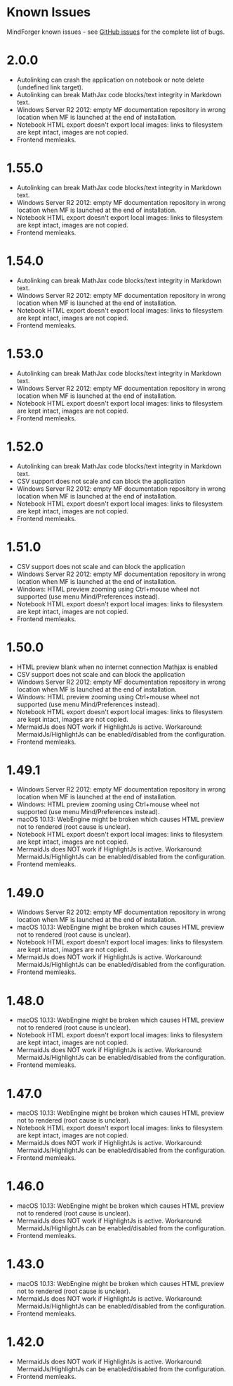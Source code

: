 # Known Issues

MindForger known issues - see [GitHub issues](https://github.com/dvorka/mindforger/issues?q=is%3Aopen+is%3Aissue+label%3A%22bug+%3Alady_beetle%3A%22)
for the complete list of bugs.

# 2.0.0

* Autolinking can crash the application on notebook or note delete (undefined link target).
* Autolinking can break MathJax code blocks/text integrity in Markdown text.
* Windows Server R2 2012: empty MF documentation repository in wrong location when MF is launched
  at the end of installation.
* Notebook HTML export doesn't export local images: links to filesystem are kept intact, images
  are not copied.
* Frontend memleaks.

# 1.55.0

* Autolinking can break MathJax code blocks/text integrity in Markdown text.
* Windows Server R2 2012: empty MF documentation repository in wrong location when MF is launched
  at the end of installation.
* Notebook HTML export doesn't export local images: links to filesystem are kept intact, images
  are not copied.
* Frontend memleaks.

# 1.54.0

* Autolinking can break MathJax code blocks/text integrity in Markdown text.
* Windows Server R2 2012: empty MF documentation repository in wrong location when MF is launched
  at the end of installation.
* Notebook HTML export doesn't export local images: links to filesystem are kept intact, images
  are not copied.
* Frontend memleaks.

# 1.53.0

* Autolinking can break MathJax code blocks/text integrity in Markdown text.
* Windows Server R2 2012: empty MF documentation repository in wrong location when MF is launched
  at the end of installation.
* Notebook HTML export doesn't export local images: links to filesystem are kept intact, images
  are not copied.
* Frontend memleaks.

# 1.52.0

* Autolinking can break MathJax code blocks/text integrity in Markdown text.
* CSV support does not scale and can block the application
* Windows Server R2 2012: empty MF documentation repository in wrong location when MF is launched
  at the end of installation.
* Notebook HTML export doesn't export local images: links to filesystem are kept intact, images
  are not copied.
* Frontend memleaks.

# 1.51.0

* CSV support does not scale and can block the application
* Windows Server R2 2012: empty MF documentation repository in wrong location when MF is launched
  at the end of installation.
* Windows: HTML preview zooming using Ctrl+mouse wheel not supported (use menu Mind/Preferences instead).
* Notebook HTML export doesn't export local images: links to filesystem are kept intact, images
  are not copied.
* Frontend memleaks.

# 1.50.0

* HTML preview blank when no internet connection Mathjax is enabled
* CSV support does not scale and can block the application
* Windows Server R2 2012: empty MF documentation repository in wrong location when MF is launched
  at the end of installation.
* Windows: HTML preview zooming using Ctrl+mouse wheel not supported (use menu Mind/Preferences instead).
* Notebook HTML export doesn't export local images: links to filesystem are kept intact, images
  are not copied.
* MermaidJs does NOT work if HighlightJs is active. Workaround: MermaidJs/HighlightJs can be
  enabled/disabled from the configuration.
* Frontend memleaks.

# 1.49.1

* Windows Server R2 2012: empty MF documentation repository in wrong location when MF is launched
  at the end of installation.
* Windows: HTML preview zooming using Ctrl+mouse wheel not supported (use menu Mind/Preferences instead).
* macOS 10.13: WebEngine might be broken which causes HTML preview not to rendered (root cause
  is unclear).
* Notebook HTML export doesn't export local images: links to filesystem are kept intact, images
  are not copied.
* MermaidJs does NOT work if HighlightJs is active. Workaround: MermaidJs/HighlightJs can be
  enabled/disabled from the configuration.
* Frontend memleaks.

# 1.49.0

* Windows Server R2 2012: empty MF documentation repository in wrong location when MF is launched
  at the end of installation.
* macOS 10.13: WebEngine might be broken which causes HTML preview not to rendered (root cause
  is unclear).
* Notebook HTML export doesn't export local images: links to filesystem are kept intact, images
  are not copied.
* MermaidJs does NOT work if HighlightJs is active. Workaround: MermaidJs/HighlightJs can be
  enabled/disabled from the configuration.
* Frontend memleaks.

# 1.48.0

* macOS 10.13: WebEngine might be broken which causes HTML preview not to rendered (root cause
  is unclear).
* Notebook HTML export doesn't export local images: links to filesystem are kept intact, images
  are not copied.
* MermaidJs does NOT work if HighlightJs is active. Workaround: MermaidJs/HighlightJs can be
  enabled/disabled from the configuration.
* Frontend memleaks.

# 1.47.0

* macOS 10.13: WebEngine might be broken which causes HTML preview not to rendered (root cause is unclear).
* Notebook HTML export doesn't export local images: links to filesystem are kept intact,
  images are not copied.
* MermaidJs does NOT work if HighlightJs is active. Workaround: MermaidJs/HighlightJs
  can be enabled/disabled from the configuration.
* Frontend memleaks.

# 1.46.0

* macOS 10.13: WebEngine might be broken which causes HTML preview not to rendered (root cause is unclear).
* MermaidJs does NOT work if HighlightJs is active. Workaround: MermaidJs/HighlightJs
  can be enabled/disabled from the configuration.
* Frontend memleaks.

# 1.43.0

* macOS 10.13: WebEngine might be broken which causes HTML preview not to rendered (root cause is unclear).
* MermaidJs does NOT work if HighlightJs is active. Workaround: MermaidJs/HighlightJs
  can be enabled/disabled from the configuration.
* Frontend memleaks.

# 1.42.0

* MermaidJs does NOT work if HighlightJs is active. Workaround: MermaidJs/HighlightJs
  can be enabled/disabled from the configuration.
* Frontend memleaks.
